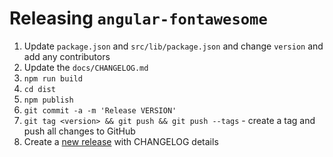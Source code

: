 # Releasing `angular-fontawesome`

1. Update `package.json` and `src/lib/package.json` and change `version` and add any contributors
2. Update the `docs/CHANGELOG.md`
3. `npm run build`
4. `cd dist`
5. `npm publish`
6. `git commit -a -m 'Release VERSION'`
7. `git tag <version> && git push && git push --tags` - create a tag and push all changes to GitHub
8. Create a [new release](https://github.com/FortAwesome/angular-fontawesome/releases/new) with CHANGELOG details
